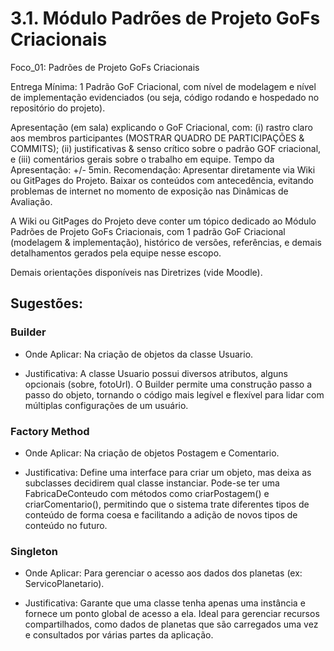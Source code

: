# 3.1. Módulo Padrões de Projeto GoFs Criacionais

Foco_01: Padrões de Projeto GoFs Criacionais

Entrega Mínima: 1 Padrão GoF Criacional, com nível de modelagem e nível de implementação evidenciados (ou seja, código rodando e hospedado no repositório do projeto).

Apresentação (em sala) explicando o GoF Criacional, com: (i) rastro claro aos membros participantes (MOSTRAR QUADRO DE PARTICIPAÇÕES & COMMITS); (ii) justificativas & senso crítico sobre o padrão GOF criacional, e (iii) comentários gerais sobre o trabalho em equipe. Tempo da Apresentação: +/- 5min. Recomendação: Apresentar diretamente via Wiki ou GitPages do Projeto. Baixar os conteúdos com antecedência, evitando problemas de internet no momento de exposição nas Dinâmicas de Avaliação.

A Wiki ou GitPages do Projeto deve conter um tópico dedicado ao Módulo Padrões de Projeto GoFs Criacionais, com 1 padrão GoF Criacional (modelagem & implementação), histórico de versões, referências, e demais detalhamentos gerados pela equipe nesse escopo.

Demais orientações disponíveis nas Diretrizes (vide Moodle).


## Sugestões:

### Builder

- Onde Aplicar: Na criação de objetos da classe Usuario.

- Justificativa: A classe Usuario possui diversos atributos, alguns opcionais (sobre, fotoUrl). O Builder permite uma construção passo a passo do objeto, tornando o código mais legível e flexível para lidar com múltiplas configurações de um usuário.

### Factory Method

- Onde Aplicar: Na criação de objetos Postagem e Comentario.

- Justificativa: Define uma interface para criar um objeto, mas deixa as subclasses decidirem qual classe instanciar. Pode-se ter uma FabricaDeConteudo com métodos como criarPostagem() e criarComentario(), permitindo que o sistema trate diferentes tipos de conteúdo de forma coesa e facilitando a adição de novos tipos de conteúdo no futuro.

### Singleton

- Onde Aplicar: Para gerenciar o acesso aos dados dos planetas (ex: ServicoPlanetario).

- Justificativa: Garante que uma classe tenha apenas uma instância e fornece um ponto global de acesso a ela. Ideal para gerenciar recursos compartilhados, como dados de planetas que são carregados uma vez e consultados por várias partes da aplicação.
